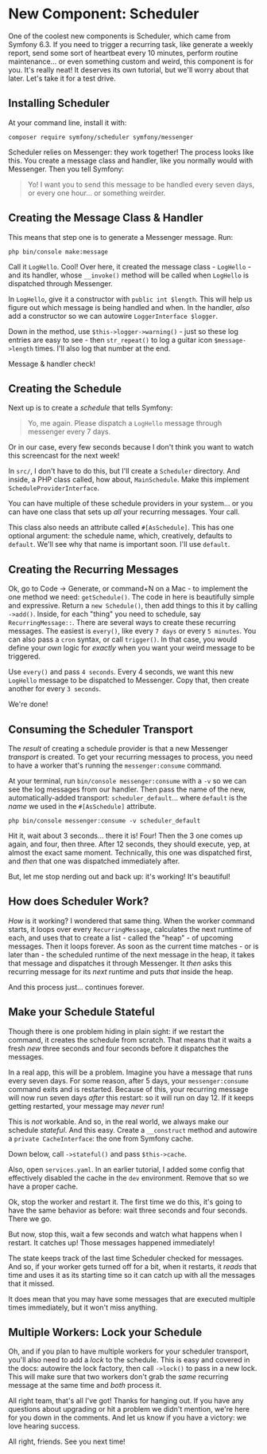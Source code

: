 # New Component: Scheduler

One of the coolest new components is Scheduler, which came from Symfony 6.3. If you
need to trigger a recurring task, like generate a weekly report, send some sort
of heartbeat every 10 minutes, perform routine maintenance... or even something
custom and weird, this component is for you. It's really neat! It deserves its
own tutorial, but we'll worry about that later. Let's take it for a test drive.

## Installing Scheduler

At your command line, install it with:

```terminal
composer require symfony/scheduler symfony/messenger
```

Scheduler relies on Messenger: they work together! The process looks like this. You
create a message class and handler, like you normally would with
Messenger. Then you tell Symfony:

> Yo! I want you to send this message to be handled every seven days, or every
> one hour... or something weirder.

## Creating the Message Class & Handler

This means that step one is to generate a Messenger message. Run:

```terminal
php bin/console make:message
```

Call it `LogHello`. Cool! Over here, it created the message class - `LogHello` -
and its handler, whose `__invoke()` method will be called when `LogHello` is dispatched
through Messenger.

In `LogHello`, give it a constructor with `public int $length`. This will
help us figure out which message is being handled and when. In the handler, *also*
add a constructor so we can autowire `LoggerInterface $logger`.

Down in the method, use `$this->logger->warning()` - just so these log entries
are easy to see - then `str_repeat()` to log a guitar icon `$message->length`
times. I'll also log that number at the end.

Message & handler check!

## Creating the Schedule

Next up is to create a *schedule* that tells Symfony:

> Yo, me again. Please dispatch a `LogHello` message through messenger every
> 7 days.

Or in our case, every few seconds because I don't think you want to watch this
screencast for the next week! 

In `src/`, I don't have to do this, but I'll create a `Scheduler` directory.
And inside, a PHP class called, how about, `MainSchedule`. Make this implement
`ScheduleProviderInterface`.

You can have multiple of these schedule providers in your system... or you can
have one class that sets up *all* your recurring messages. Your call.

This class also needs an attribute called `#[AsSchedule]`. This has one optional
argument: the schedule name, which, creatively, defaults to `default`. We'll see
why that name is important soon. I'll use `default`.

## Creating the Recurring Messages

Ok, go to Code -> Generate, or command+N on a Mac - to implement the one method we
need: `getSchedule()`. The code in here is beautifully simple and expressive.
Return a `new Schedule()`, then add things to this it by calling `->add()`.
Inside, for each "thing" you need to schedule, say `RecurringMessage::`.
There are several ways to create these recurring messages. The easiest is `every()`,
like every `7 days` or every `5 minutes`. You can also pass a `cron` syntax,
or call `trigger()`. In that case, you would define your *own* logic
for *exactly* when you want your weird message to be triggered.

Use `every()` and pass `4 seconds`. Every 4 seconds, we want this
new `LogHello` message to be dispatched to Messenger. Copy that, then create
another for every `3 seconds`.

We're done!

## Consuming the Scheduler Transport

The *result* of creating a schedule provider is that a new Messenger *transport*
is created. To get your recurring messages to process, you need to have a worker
that's running the `messenger:consume` command.

At your terminal, run `bin/console messenger:consume` with a `-v` so we can see
the log messages from our handler. Then pass the name of the new, automatically-added
transport: `scheduler_default`... where `default` is the *name* we used in the
`#[AsSchedule]` attribute.

```terminal-silent
php bin/console messenger:consume -v scheduler_default
```

Hit it, wait about 3 seconds... there it is! Four! Then the 3 one comes up again,
and four, then three. After 12 seconds, they should execute, yep, at almost
the exact same moment. Technically, this one was dispatched first, and *then* that
one was dispatched immediately after.

But, let me stop nerding out and back up: it's working! It's beautiful!

## How does Scheduler Work?

*How* is it working? I wondered that same thing. When the worker command starts,
it loops over every `RecurringMessage`, calculates the next runtime of each,
and uses that to create a list - called the "heap" - of upcoming messages. Then it
loops forever. As soon as the current time matches - or is later than - the scheduled
runtime of the next message in the heap, it takes that message and dispatches it
through Messenger. It *then* asks this recurring message for its *next* runtime and
puts *that* inside the heap.

And this process just... continues forever.

## Make your Schedule Stateful

Though there is one problem hiding in plain sight: if we restart the command, it
creates the schedule from scratch. That means that it waits a fresh *new* three
seconds and four seconds before it dispatches the messages.

In a real app, this will be a problem. Imagine you have a message that runs every
seven days. For some reason, after 5 days, your `messenger:consume` command
exits and is restarted. Because of this, your recurring message will now run
seven days *after* this restart: so it will run on day 12. If it keeps getting
restarted, your message may *never* run!

This is *not* workable. And so, in the real world, we always make our schedule
*stateful*. And this easy. Create a `__construct` method and autowire a
`private CacheInterface`: the one from Symfony cache.

Down below, call `->stateful()` and pass `$this->cache`.

Also, open `services.yaml`. In an earlier tutorial, I added some config that
effectively disabled the cache in the `dev` environment. Remove that so we have
a proper cache.

Ok, stop the worker and restart it. The first time we do this, it's
going to have the same behavior as before: wait three seconds and four seconds.
There we go.

But now, stop this, wait a few seconds and watch what happens when I restart. It
catches up! Those messages happened immediately!

The state keeps track of the last time Scheduler checked for messages. And so,
if your worker gets turned off for a bit, when it restarts, it *reads* that time
and uses it as its starting time so it can catch up with all the messages that it
missed.

It does mean that you may have some messages that are executed multiple times
immediately, but it won't miss anything.

## Multiple Workers: Lock your Schedule

Oh, and if you plan to have multiple workers for your scheduler transport, you'll
also need to add a *lock* to the schedule. This is easy and covered in the docs:
autowire the lock factory, then call `->lock()` to pass in a new lock. This will
make sure that two workers don't grab the *same* recurring message at the same time
and *both* process it.

All right team, that's all I've got! Thanks for hanging out. If you have any questions
about upgrading or hit a problem we didn't mention, we're here for you down in the
comments. And let us know if you have a victory: we love hearing success.

All right, friends. See you next time!
